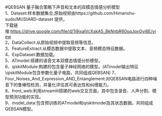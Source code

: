 #QEBSAN
量子融合策略下声音和文本的双模态情感分析模型  
1、Dataset:样本数据集合,原始视频由https://github.com/Himanshu-sudo/MUStARD-dataset 提供，    
        下载链接:https://drive.google.com/file/d/1i9ixalVcXskA5_BkNnbR60sqJqvGyi6E/view  
2、DataCollect:从原始视频中提取音频等信息。  
3、FeatureExtract:从模态数据中提取文本、音频模态特征数据。  
4、ExpDataset:数据加载。  
5、ATmodel:搭建的语音文本双模态情感分析模型。  
6、qiskitModule:构建的包含量子神经网络的模型。(ATmodel输出特征\qiskitModule包含参数化量子电路，共同组成QEBSAN)
7、Four_Noises_And_Expression_AND_Entanglement:对QEBSAN电路进行四种噪音下的鲁棒性检测，并量化评估其可表达性和纠缠能力。  
8、front_web:利用streamlit搭建的web交互页面，其中包含录音、人声分割、模型预测功能的实现。  
9、model_data:包含预训练的ATmodel和qiskitmodel及其状态数据。共同组成QEBSAN模型。  



